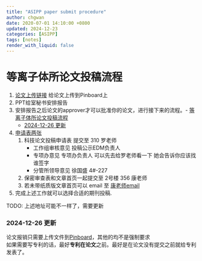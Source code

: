 ```yaml
---
title: "ASIPP paper submit procedure"
author: chgwan
date: 2020-07-01 14:10:00 +0800
updated: 2024-12-23
categories: [ASIPP]
tags: [notes]
render_with_liquid: false
---
```


# 等离子体所论文投稿流程
1. [论文上传链接](http://202.127.204.44/pinboard/index.php) 给论文上传到Pinboard上
2. PPT给室秘书安排报告
3. 安排报告之后论文的approver才可以批准你的论文，进行接下来的流程。- [等离子体所论文投稿流程](#等离子体所论文投稿流程)
    - [2024-12-26 更新](#2024-12-26-更新)
4. [申请表两张](http://202.127.204.44/pinboard/index.php)
    1. 科技论文投稿申请表 提交至 310 罗老师
        * 工作组审核意见 投稿公示EDM负责人 
        * 专项办意见 专项办负责人 可以先去给罗老师看一下 她会告诉你应该找谁签字
        * 分管所领导意见 徐国盛  4#-227
    2. 保密审查表和文章首页一起提交至 2号楼 356 康老师
    3. 若未带纸质版文章首页可以 email 至 [康老师email](shkang@issp.ac.cn)
5. 完成上述工作就可以选择合适的期刊投稿.

TODO: 上述地址可能不一样了，需要更新  

### 2024-12-26 更新
论文报销只需要上传文件到[Pinboard](http://202.127.204.44/pinboard/index.php)，其他的均不是强制要求  
如果需要写专利的话，最好**专利在论文**之前。最好是在论文没有提交之前就给专利发表了。